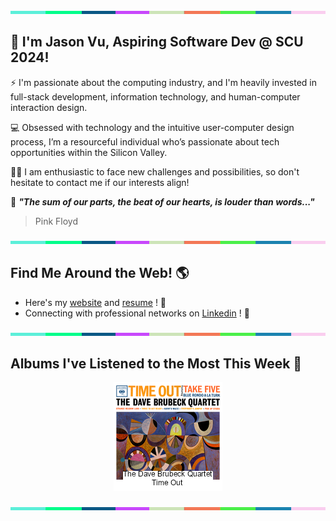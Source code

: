 <img src="./.github/workflows/banner_strip.png" width="100%" height="5px">

## 👋 I'm Jason Vu, Aspiring Software Dev @ SCU 2024!

⚡ I'm passionate about the computing industry, and I'm heavily invested in full-stack development, information technology, and human-computer interaction design.

💻 Obsessed with technology and the intuitive user-computer design process, I’m a resourceful individual who’s passionate about tech opportunities within the Silicon Valley.

🙋‍♂️ I am enthusiastic to face new challenges and possibilities, so don't hesitate to contact me if our interests align!

🤝 ***"The sum of our parts, the beat of our hearts, is louder than words..."***
> Pink Floyd

<img src="./.github/workflows/banner_strip.png" width="100%" height="5px"> 

## Find Me Around the Web! 🌎
- Here's my [website](https://javab3ans.github.io/portfolio) and [resume](https://javab3ans.github.io/portfolio/resume.html) ! 📝
- Connecting with professional networks on [Linkedin](https://www.linkedin.com/in/jason-anh-vu/)  ! 💼  

<img src="./.github/workflows/banner_strip.png" width="100%" height="5px">

## Albums I've Listened to the Most This Week 🎹 

<!-- lastfm -->
<p align="center"><a href="https://www.last.fm/music/The+Dave+Brubeck+Quartet/Time+Out"><img src="./album-covers-finished/album-cover_final_0.png" title="The Dave Brubeck Quartet - Time Out"></a> </p>

<img src="./.github/workflows/banner_strip.png" width="100%" height="5px">
